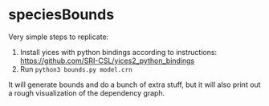 # speciesBounds

Very simple steps to replicate:

1. Install yices with python bindings according to instructions: https://github.com/SRI-CSL/yices2_python_bindings
2. Run `python3 bounds.py model.crn`

It will generate bounds and do a bunch of extra stuff, but it will also print out a rough visualization of the dependency graph.
